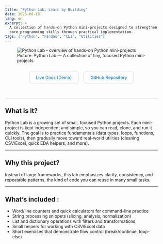 ```yaml
---
title: "Python Lab: Learn by Building"
date: 2025-08-18
lang: en
excerpt: >
  A collection of hands-on Python mini-projects designed to strengthen
  core programming skills through practical implementation.
tags: ["Python", "Pandas", "CLI", "Utilities"]
---
```


<!-- --- Readability polish (no layout change) --- -->
<style>
/* 基础排版：更舒服的阅读行高与留白 */
article p { line-height: 1.8; font-size: 1.02rem; }
article li { line-height: 1.7; margin: 6px 0; }
article h2 { margin-top: 28px; margin-bottom: 10px; font-weight: 650; }

/* 更轻的分隔线与间距 */
article hr { border: 0; border-top: 1px solid #e6e6e6; margin: 28px 0; }

/* Hero 图与说明文字的细节（全局样式里已提供 .project-hero；此处仅保留微调）
   你也可以完全删除这段 <style>，只用全局样式即可。 */
article figure { margin: 8px auto 20px auto; }
article figure img { border-radius: 14px; box-shadow: 0 4px 24px rgba(0,0,0,0.12); }
article figure figcaption { color: #6e6e73; font-size: 0.95em; margin-top: 10px; }

/* 轻量按钮悬停效果（不改变你的按钮样式，仅改善交互反馈） */
article a:hover { opacity: 0.9; }
</style>

<!-- ===== Hero Visual ===== -->
<figure class="project-hero">
  <img
    src="/images/projects/project1.png"
    alt="Python Lab - overview of hands-on Python mini-projects"
    class="project-hero__img"
  />
  <figcaption class="project-hero__cap">
    Picture: Python Lab — A collection of tiny, focused Python mini-projects
  </figcaption>
</figure>

<!-- ===== CTA Buttons ===== -->
<div style="text-align:center; margin:20px 0 40px 0;">
  <a href="https://xiaosihuang003.github.io/python-lab/" target="_blank"
     style="display:inline-block; margin:6px; padding:12px 22px; border:1px solid #d2d2d7; border-radius:12px; text-decoration:none; color:#0070c9;">
     Live Docs (Demo)
  </a>
  <a href="https://github.com/xiaosihuang003/python-lab" target="_blank"
     style="display:inline-block; margin:6px; padding:12px 22px; border:1px solid #d2d2d7; border-radius:12px; text-decoration:none; color:#0070c9;">
     GitHub Repository
  </a>
</div>

---

## What is it?

Python Lab is a growing set of small, focused Python projects. Each mini-project is kept independent and simple, so you can read, clone, and run it quickly. The goal is to practice fundamentals (data types, loops, functions, CLI tools), then gradually move toward real-world utilities (cleaning CSV/Excel, quick EDA helpers, and more).

---

## Why this project?

Instead of large frameworks, this lab emphasizes clarity, consistency, and repeatable patterns, the kind of code you can reuse in many small tasks.

---

## What’s included :

- Word/line counters and quick calculators for command-line practice
- String processing snippets (slicing, analysis, normalization)
- List and dictionary operations with filters and transformations
- Small helpers for working with CSV/Excel data
- Short exercises that demonstrate flow control (break/continue, loop-else)
